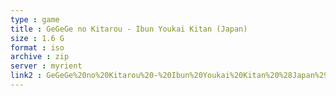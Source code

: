 ```yaml
---
type : game
title : GeGeGe no Kitarou - Ibun Youkai Kitan (Japan)
size : 1.6 G
format : iso
archive : zip
server : myrient
link2 : GeGeGe%20no%20Kitarou%20-%20Ibun%20Youkai%20Kitan%20%28Japan%29
---
```

